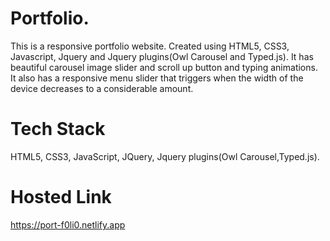 # Portfolio.
This is a responsive portfolio website. Created using HTML5, CSS3, Javascript, Jquery and Jquery plugins(Owl Carousel and Typed.js).
It has beautiful carousel image slider and scroll up button and typing animations.
It also has a responsive menu slider that triggers when the width of the device decreases to a considerable amount.
# Tech Stack
HTML5, CSS3, JavaScript, JQuery, Jquery plugins(Owl Carousel,Typed.js).
# Hosted Link
https://port-f0li0.netlify.app
